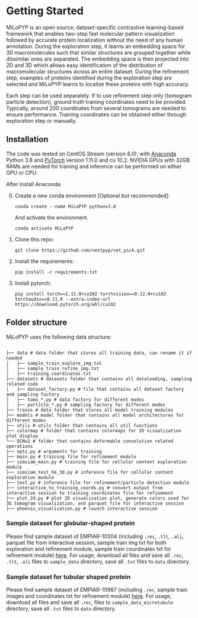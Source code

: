 # Getting Started

MiLoPYP is an open source, dataset-specific contrastive learning-based framework that enables two-step fast molecular pattern visualization followed by accurate protein localization without the need of any human annotation. During the exploration step, it learns an embedding space for 3D macromolecules such that similar structures are grouped together while dissimilar ones are separated. The embedding space is then projected into 2D and 3D which allows easy identification of the distribution of macromolecular structures across an entire dataset. During the refinement step, examples of proteins identified during the exploration step are selected and MiLoPYP learns to localize these proteins with high accuracy. 


Each step can be used separately. If to use refinement step only (tomogram particle detection), ground truth training coordinates need to be provided. Typically, around 200 coordinates from several tomograms are needed to ensure performance. Training coordinates can be obtained either through exploration step or manually. 

## Installation

The code was tested on CentOS Stream (version 8.0), with [Anaconda](https://www.anaconda.com/download) Python 3.8 and [PyTorch]((http://pytorch.org/)) version 1.11.0 and cu 10.2. NVIDIA GPUs with 32GB RAMs are needed for training and inference can be performed on either GPU or CPU.

After install Anaconda:

0. Create a new conda environment [Optional but recommended]:

    ```
    conda create --name MiLoPYP python=3.8
    ```

    And activate the environment.

    ```
    conda activate MiLoPYP
    ```

1. Clone this repo:

    ```
    git clone https://github.com/nextpyp/cet_pick.git
    ```

2. Install the requirements:

    ```
    pip install -r requirements.txt
    ```

3. Install pytorch:

    ```
    pip install torch==1.11.0+cu102 torchvision==0.12.0+cu102 torchaudio==0.11.0 --extra-index-url https://download.pytorch.org/whl/cu102
    ```

## Folder structure

MiLoPYP uses the following data structure:

```

├── data # data folder that stores all training data, can rename it if needed
│   ├── sample_train_explore_img.txt
│   ├── sample_train_refine_img.txt
│   ├── training_coordinates.txt
├── datasets # datasets folder that contains all dataloading, sampling related code
│   ├── dataset_factory.py # file that contains all dataset factory and sampling factory
│   ├── tomo_*.py # data factory for different modes
│   ├── particle_*.py # sampling factory for different modes
├── trains # data folder that stores all model training modules
├── models # model folder that contains all model architectures for different modes
├── utils # utils folder that contains all util functions
├── colormap # folder that contains colormaps for 2D visualization plot display
└── DCNv2 # folder that contains deformable convolution related operations
├── opts.py # arguments for training
├── main.py # training file for refinement module
├── simsiam_main.py # training file for cellular content exploration module
├── simsiam_test_hm_3d.py # inference file for cellular content exploration module
├── test.py # inference file for refinement/particle detection module
├── interactive_to_training_coords.py # convert output from interactive session to training coordinates file for refinement
├── plot_2d.py # plot 2D visualization plot, generate colors used for 3D tomogram visualization, and parquet file for interactive session
├── phoenix_visualization.py # launch interactive session

```

### Sample dataset for globular-shaped protein
Please find sample dataset of EMPIAR-10304 (including `.rec`, `.tlt`, `.ali`, parquet file from interactive session, sample train img txt for both exploration and refinement module, sample train coordinates txt for refinement module) [here](https://nextpyp.app/data/EMPIAR-10304_milopyp.tbz). For usage, download all files and save all `.rec`, `.tlt`, `.ali` files to `sample_data` directory, save all `.txt` files to `data` directory. 

### Sample dataset for tubular shaped protein 
Please find sample dataset of EMPIAR-10987 (including `.rec`, sample train images and coordinates txt for refinement module) [here](https://nextpyp.app/files/data/EMPIAR-10987_milopyp.tbz). For usage, download all files and save all `.rec`, files to `sample_data_microtubule` directory, save all `.txt` files to `data` directory. 

<!-- For full documentation visit [mkdocs.org](https://www.mkdocs.org). -->

<!-- ## Commands

* `mkdocs new [dir-name]` - Create a new project.
* `mkdocs serve` - Start the live-reloading docs server.
* `mkdocs build` - Build the documentation site.
* `mkdocs -h` - Print help message and exit.

## Project layout

    mkdocs.yml    # The configuration file.
    docs/
        index.md  # The documentation homepage.
        ...       # Other markdown pages, images and other files.
 -->